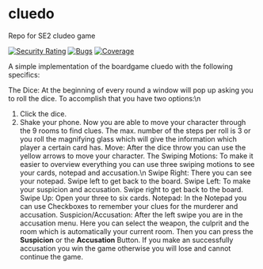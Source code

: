# cluedo

Repo for SE2 cludeo game

[![Security Rating](https://sonarcloud.io/api/project_badges/measure?project=SE2-1-cluedo_cluedo&metric=security_rating)](https://sonarcloud.io/summary/new_code?id=SE2-1-cluedo_cluedo)
[![Bugs](https://sonarcloud.io/api/project_badges/measure?project=SE2-1-cluedo_cluedo&metric=bugs)](https://sonarcloud.io/summary/new_code?id=SE2-1-cluedo_cluedo)
[![Coverage](https://sonarcloud.io/api/project_badges/measure?project=SE2-1-cluedo_cluedo&metric=coverage)](https://sonarcloud.io/summary/new_code?id=SE2-1-cluedo_cluedo)

A simple implementation of the boardgame cluedo with the following specifics:

The Dice:
At the beginning of every round a window will pop up asking you to roll the dice. To accomplish that you have two options:\n
1) Click the dice.
2) Shake your phone.
Now you are able to move your character through the 9 rooms to find clues. The max. number of the steps per roll is 3 or you roll
the magnifying glass which will give the information which player a certain card has.
Move:
After the dice throw you can use the yellow arrows to move your character.
The Swiping Motions:
To make it easier to overview everything you can use three swiping motions to see your cards, notepad and accusation.\n
Swipe Right: There you can see your notepad. Swipe left to get back to the board.
Swipe Left: To make your suspicion and accusation. Swipe right to get back to the board.
Swipe Up: Open your three to six cards.
Notepad:
In the Notepad you can use Checkboxes to remember your clues for the murderer and accusation.
Suspicion/Accusation:
After the left swipe you are in the accusation menu. Here you can select the weapon, the culprit and the room which is automatically your current room.
Then you can press the <b>Suspicion</b> or the <b>Accusation</b> Button. If you make an successfully accusation you win the game otherwise you will lose and cannot continue the game.

